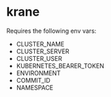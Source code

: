 # krane

Requires the following env vars:

* CLUSTER_NAME
* CLUSTER_SERVER
* CLUSTER_USER
* KUBERNETES_BEARER_TOKEN
* ENVIRONMENT
* COMMIT_ID
* NAMESPACE
